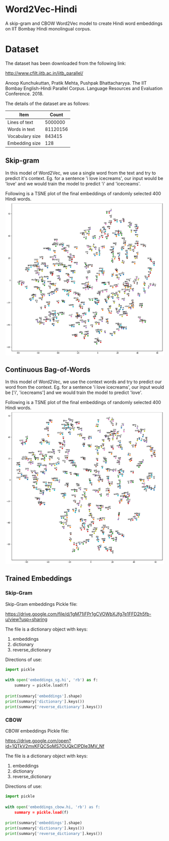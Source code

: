 # Word2Vec-Hindi
A skip-gram and CBOW Word2Vec model to create Hindi word embeddings on IIT Bombay Hindi monolingual corpus.

# Dataset
The dataset has been downloaded from the following link:

http://www.cfilt.iitb.ac.in/iitb_parallel/

Anoop Kunchukuttan, Pratik Mehta, Pushpak Bhattacharyya. The IIT Bombay English-Hindi Parallel Corpus. Language Resources and Evaluation Conference. 2018.

The details of the dataset are as follows:

| Item | Count |
| --- | --- |
| Lines of text | 5000000|
| Words in text | 81120156 |
| Vocabulary size | 843415 |
| Embedding size | 128 |

## Skip-gram
In this model of Word2Vec, we use a single word from the text and try to predict it's context.
Eg. for a sentence 'i love icecreams', our input would be 'love' and we would train the model to predict 'i' and 'icecreams'.

Following is a TSNE plot of the final embeddings of randomly selected 400 Hindi words.
![TSNE plot of Skip-gram Word2Vec embeddings of 400 words](https://github.com/nishitjain97/Word2Vec-Hindi/blob/master/skip-gram-tsne-plot.png)

## Continuous Bag-of-Words
In this model of Word2Vec, we use the context words and try to predict our word from the context.
Eg. for a sentence 'i love icecreams', our input would be ['i', 'icecreams'] and we would train the model to predict 'love'.

Following is a TSNE plot of the final embeddings of randomly selected 400 Hindi words.
![TSNE plot of CBOW Word2Vec embeddings of 400 words](https://github.com/nishitjain97/Word2Vec-Hindi/blob/master/CBOW-tsne-plot.png)

## Trained Embeddings
### Skip-Gram
Skip-Gram embeddings Pickle file:

https://drive.google.com/file/d/1gM71iFPr1gCVOWbXJfg7e1FFD2h5fb-u/view?usp=sharing

The file is a dictionary object with keys:
  1. embeddings
  2. dictionary
  3. reverse_dictionary

Directions of use:

```python
import pickle

with open('embeddings_sg.hi', 'rb') as f:
    summary = pickle.load(f)

print(summary['embeddings'].shape)
print(summary['dictionary'].keys())
print(summary['reverse_dictionary'].keys())
```

### CBOW
CBOW embeddings Pickle file:

https://drive.google.com/open?id=1QTkV2mvKFQCSoMS7OUQkClPDle3MV_Nf

The file is a dictionary object with keys:
  1. embeddings
  2. dictionary
  3. reverse_dictionary
 
Directions of use:

```python
import pickle

with open('embeddings_cbow.hi, 'rb') as f:
    summary = pickle.load(f)
    
print(summary['embeddings'].shape)
print(summary['dictionary'].keys())
print(summary['reverse_dictionary'].keys())
```
